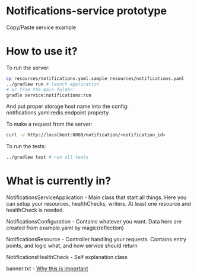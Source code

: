 # Notifications-service prototype

Copy/Paste service example

# How to use it?

To run the server:

```bash
cp resources/notifications.yaml.sample resources/notifications.yaml
../gradlew run # launch application
# or from the main folder:
gradle service:notifications:run

```

And put proper storage host name into the config:
notifications.yaml:redis.endpoint property

To make a request from the server:

```bash
curl -v http://localhost:8080/notification/<notification_id>
```

To run the tests:

```bash
../gradlew test # run all tests
```

# What is currently in?

NotificationsServiceApplication - Main class that start all things.
Here you can setup your resources, healthChecks, writers.
At least one resource and healthCheck is needed.

NotificationsConfiguration - Contains whatever you want.
Data here are created from example.yaml by magic(reflection)

NotificationsResource - Controller handling your requests.
Contains entry points, and logic what, and how service should return

NotificationsHealthCheck - Self explanation class

banner.txt - [Why this is important](https://dropwizard.github.io/dropwizard/manual/core.html#banners)
